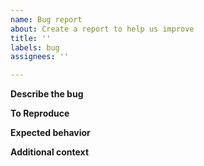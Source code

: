 ```yaml
---
name: Bug report
about: Create a report to help us improve
title: ''
labels: bug
assignees: ''

---
```


**Describe the bug**

**To Reproduce**

**Expected behavior**

**Additional context**

